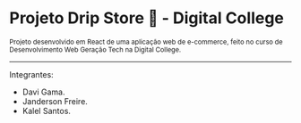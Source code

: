 # Projeto Drip Store 👟 - Digital College
<sub> Projeto desenvolvido em React de uma aplicação web de e-commerce, feito no curso de Desenvolvimento Web Geração Tech na Digital College.</sub>

---
Integrantes:
 - Davi Gama.
 - Janderson Freire.
 - Kalel Santos.

